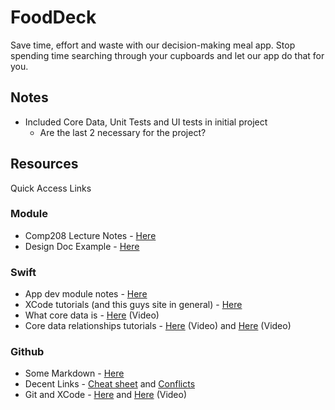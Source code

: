 # FoodDeck
Save time, effort and waste with our decision-making meal app. Stop spending time searching through your cupboards and let our app do that for you. 

## Notes
- Included Core Data, Unit Tests and UI tests in initial project
  - Are the last 2 necessary for the project?


## Resources
Quick Access Links

### Module
- Comp208 Lecture Notes - [Here](https://cgi.csc.liv.ac.uk/~comp208/)
- Design Doc Example - [Here](https://cgi.csc.liv.ac.uk/~comp208/2020/1.pdf)

### Swift 
- App dev module notes - [Here](https://cgi.csc.liv.ac.uk/~phil/Teaching/COMP228/)
- XCode tutorials (and this guys site in general) - [Here](https://www.ralfebert.de/ios/beginner-tutorials/iphone-app-xcode/)
- What core data is - [Here](https://www.youtube.com/watch?v=8t6i94M0IXo) (Video)
- Core data relationships tutorials - [Here](https://www.youtube.com/watch?v=uJuLk1niBYA) (Video) and [Here](https://www.youtube.com/watch?v=RJNFhyjudQ0) (Video)

### Github
- Some Markdown - [Here](https://www.markdownguide.org/basic-syntax/) 
- Decent Links - [Cheat sheet](http://rogerdudler.github.io/git-guide/files/git_cheat_sheet.pdf) and [Conflicts](https://medium.com/@haydar_ai/learning-how-to-git-merging-branches-and-resolving-conflict-61652834d4b0)
- Git and XCode - [Here](https://blog.chrishannah.me/using-github-and-xcode-together/) and [Here](https://www.youtube.com/watch?v=9jeQQ7xNb4U) (Video)
